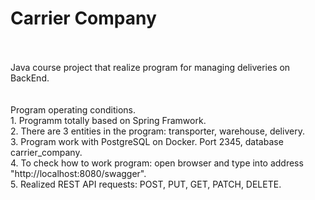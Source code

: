 # Carrier Company

</br>
</br>
Java course project that realize program for managing deliveries on BackEnd.</br>
</br>
</br>
Program operating conditions.</br>
1. Programm totally based on Spring Framwork.</br>
2. There are 3 entities in the program: transporter, warehouse, delivery.</br>
3. Program work with PostgreSQL on Docker. Port 2345, database carrier_company.</br>
4. To check how to work program: open browser and type into address "http://localhost:8080/swagger". </br>
5. Realized REST API requests: POST, PUT, GET, PATCH, DELETE.</br>
